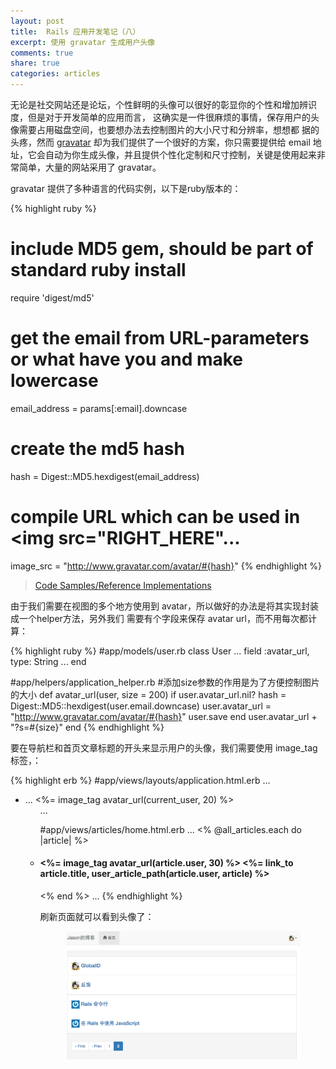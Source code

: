 ```yaml
---
layout: post
title:  Rails 应用开发笔记（八）
excerpt: 使用 gravatar 生成用户头像
comments: true
share: true
categories: articles
---
```


无论是社交网站还是论坛，个性鲜明的头像可以很好的彰显你的个性和增加辨识度，但是对于开发简单的应用而言，
这确实是一件很麻烦的事情，保存用户的头像需要占用磁盘空间，也要想办法去控制图片的大小尺寸和分辨率，想想都
据的头疼，然而 [gravatar](http://en.gravatar.com/) 却为我们提供了一个很好的方案，你只需要提供给 email 地址，它会自动为你生成头像，并且提供个性化定制和尺寸控制，关键是使用起来非常简单，大量的网站采用了 gravatar。

gravatar 提供了多种语言的代码实例，以下是ruby版本的：

{% highlight ruby %}
# include MD5 gem, should be part of standard ruby install
require 'digest/md5'

# get the email from URL-parameters or what have you and make lowercase
email_address = params[:email].downcase

# create the md5 hash
hash = Digest::MD5.hexdigest(email_address)

# compile URL which can be used in <img src="RIGHT_HERE"...
image_src = "http://www.gravatar.com/avatar/#{hash}"
{% endhighlight %}

> [Code Samples/Reference Implementations](http://en.gravatar.com/site/implement/)

由于我们需要在视图的多个地方使用到 avatar，所以做好的办法是将其实现封装成一个helper方法，另外我们
需要有个字段来保存 avatar url，而不用每次都计算：

{% highlight ruby %}
#app/models/user.rb
class User
  ...
  field :avatar_url, type: String
  ...
end

#app/helpers/application_helper.rb
#添加size参数的作用是为了方便控制图片的大小
def avatar_url(user, size = 200)
  if user.avatar_url.nil?
    hash = Digest::MD5::hexdigest(user.email.downcase)
    user.avatar_url = "http://www.gravatar.com/avatar/#{hash}"
    user.save
  end
  user.avatar_url + "?s=#{size}"
end
{% endhighlight %}

要在导航栏和首页文章标题的开头来显示用户的头像，我们需要使用 image_tag 标签，：

{% highlight erb %}
#app/views/layouts/application.html.erb
...
<ul class="nav navbar-nav navbar-right">
  <li class="dropdown">
    ...
    <%= image_tag avatar_url(current_user, 20) %>
    <ul class="dropdown-menu">
...

#app/views/articles/home.html.erb
...
<% @all_articles.each do |article| %>
  <li class="list-group-item">
    <h4>
    <%= image_tag avatar_url(article.user, 30) %>
    <%= link_to article.title, user_article_path(article.user, article) %>
  </h4>
  </li>
<% end %>
...
{% endhighlight %}

刷新页面就可以看到头像了：

<figure>
    <img src="/images/20150826-01.png">
</figure>